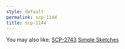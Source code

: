 ```yaml
---
style: default
permalink: scp-1144
title: scp-1144
---
```

You may also like:
[SCP-2743](http://scp-wiki.net/scp-2743)
[Simple Sketches](http://scp-wiki.net/simple-sketches)